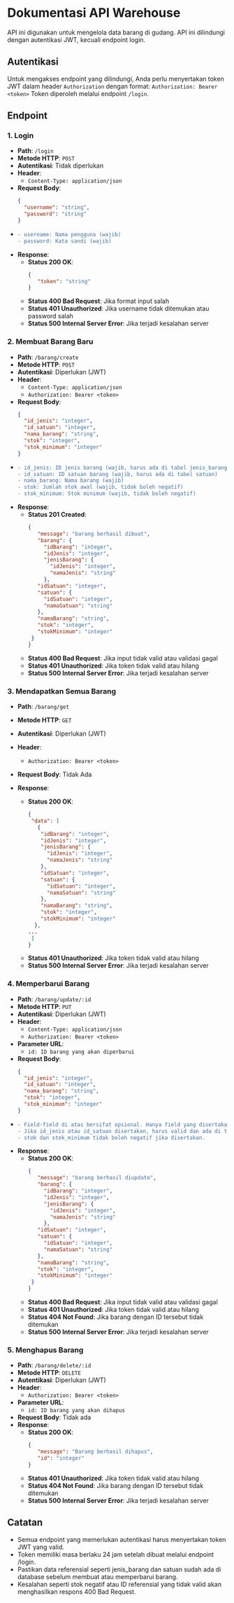 # Dokumentasi API Warehouse

API ini digunakan untuk mengelola data barang di gudang. API ini dilindungi dengan autentikasi JWT, kecuali endpoint login.

## Autentikasi

Untuk mengakses endpoint yang dilindungi, Anda perlu menyertakan token JWT dalam header `Authorization` dengan format:
`Authorization: Bearer <token>` Token diperoleh melalui endpoint `/login`.

## Endpoint

### 1. Login

- **Path**: `/login`
- **Metode HTTP**: `POST`
- **Autentikasi**: Tidak diperlukan
- **Header**: 
  - `Content-Type: application/json`
- **Request Body**:
  ```json
  {
    "username": "string",
    "password": "string"
  }

- ```diff
  - username: Nama pengguna (wajib)
  - password: Kata sandi (wajib)

- **Response**:
  - **Status 200 OK**:
     ```json
     {
        "token": "string"
     }
  - **Status 400 Bad Request**: Jika format input salah
  - **Status 401 Unauthorized**: Jika username tidak ditemukan atau password salah
  - **Status 500 Internal Server Error**: Jika terjadi kesalahan server

### 2. Membuat Barang Baru

- **Path**: `/barang/create`
- **Metode HTTP**: `POST`
- **Autentikasi**: Diperlukan (JWT)
- **Header**: 
  - `Content-Type: application/json`
  - `Authorization: Bearer <token>`
- **Request Body**:
  ```json
  {
    "id_jenis": "integer",
    "id_satuan": "integer",
    "nama_barang": "string",
    "stok": "integer",
    "stok_minimum": "integer"
  }

- ```diff
  - id_jenis: ID jenis barang (wajib, harus ada di tabel jenis_barang)
  - id_satuan: ID satuan barang (wajib, harus ada di tabel satuan)
  - nama_barang: Nama barang (wajib)
  - stok: Jumlah stok awal (wajib, tidak boleh negatif)
  - stok_minimum: Stok minimum (wajib, tidak boleh negatif)

- **Response**:
  - **Status 201 Created**:
     ```json
     {
        "message": "barang berhasil dibuat",
        "barang": {
          "idBarang": "integer",
          "idJenis": "integer",
          "jenisBarang": {
            "idJenis": "integer",
            "namaJenis": "string"
          },
        "idSatuan": "integer",
        "satuan": {
          "idSatuan": "integer",
          "namaSatuan": "string"
        },
        "namaBarang": "string",
        "stok": "integer",
        "stokMinimum": "integer"
      }
    }
  - **Status 400 Bad Request**: Jika input tidak valid atau validasi gagal
  - **Status 401 Unauthorized**: Jika token tidak valid atau hilang
  - **Status 500 Internal Server Error**: Jika terjadi kesalahan server


 ### 3. Mendapatkan Semua Barang

- **Path**: `/barang/get`
- **Metode HTTP**: `GET`
- **Autentikasi**: Diperlukan (JWT)
- **Header**: 
  - `Authorization: Bearer <token>`
- **Request Body**: Tidak Ada


- **Response**:
  - **Status 200 OK**:
     ```json
     {
      "data": [
        {
         "idBarang": "integer",
         "idJenis": "integer",
         "jenisBarang": {
           "idJenis": "integer",
           "namaJenis": "string"
         },
         "idSatuan": "integer",
         "satuan": {
           "idSatuan": "integer",
           "namaSatuan": "string"
         },
         "namaBarang": "string",
         "stok": "integer",
         "stokMinimum": "integer"
       },
    ...
      ]
    }
  - **Status 401 Unauthorized**: Jika token tidak valid atau hilang
  - **Status 500 Internal Server Error**: Jika terjadi kesalahan server


### 4. Memperbarui Barang

- **Path**: `/barang/update/:id`
- **Metode HTTP**: `PUT`
- **Autentikasi**: Diperlukan (JWT)
- **Header**: 
  - `Content-Type: application/json`
  - `Authorization: Bearer <token>`
- **Parameter URL**: 
  - `id: ID barang yang akan diperbarui`
- **Request Body**:
  ```json
  {
    "id_jenis": "integer",
    "id_satuan": "integer",
    "nama_barang": "string",
    "stok": "integer",
    "stok_minimum": "integer"
  }

- ```diff
  - Field-field di atas bersifat opsional. Hanya field yang disertakan yang akan diperbarui.
  - Jika id_jenis atau id_satuan disertakan, harus valid dan ada di tabel terkait.
  - stok dan stok_minimum tidak boleh negatif jika disertakan.

- **Response**:
  - **Status 200 OK**:
     ```json
     {
        "message": "barang berhasil diupdate",
        "barang": {
          "idBarang": "integer",
          "idJenis": "integer",
          "jenisBarang": {
            "idJenis": "integer",
            "namaJenis": "string"
          },
        "idSatuan": "integer",
        "satuan": {
          "idSatuan": "integer",
          "namaSatuan": "string"
        },
        "namaBarang": "string",
        "stok": "integer",
        "stokMinimum": "integer"
      }
    }
  - **Status 400 Bad Request**: Jika input tidak valid atau validasi gagal
  - **Status 401 Unauthorized**: Jika token tidak valid atau hilang
  - **Status 404 Not Found**: Jika barang dengan ID tersebut tidak ditemukan
  - **Status 500 Internal Server Error**: Jika terjadi kesalahan server

### 5. Menghapus Barang

- **Path**: `/barang/delete/:id`
- **Metode HTTP**: `DELETE`
- **Autentikasi**: Diperlukan (JWT)
- **Header**: 
  - `Authorization: Bearer <token>`
- **Parameter URL**: 
  - `id: ID barang yang akan dihapus`
- **Request Body**: Tidak ada 
- **Response**:
  - **Status 200 OK**:
     ```json
     {
        "message": "Barang berhasil dihapus",
        "id": "integer"
     }
  - **Status 401 Unauthorized**: Jika token tidak valid atau hilang
  - **Status 404 Not Found**: Jika barang dengan ID tersebut tidak ditemukan
  - **Status 500 Internal Server Error**: Jika terjadi kesalahan server

## Catatan
- Semua endpoint yang memerlukan autentikasi harus menyertakan token JWT yang valid.
- Token memiliki masa berlaku 24 jam setelah dibuat melalui endpoint /login.
- Pastikan data referensial seperti jenis_barang dan satuan sudah ada di database sebelum membuat atau memperbarui barang.
- Kesalahan seperti stok negatif atau ID referensial yang tidak valid akan menghasilkan respons 400 Bad Request.
